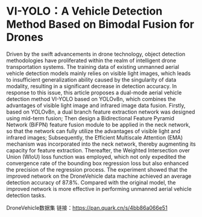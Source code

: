 # VI-YOLO：A Vehicle Detection Method Based on  Bimodal Fusion for Drones
Driven by the swift advancements in drone technology, object detection methodologies have proliferated within the realm of intelligent drone transportation systems. The training data of existing unmanned aerial vehicle detection models mainly relies on visible light images, which leads to insufficient generalization ability caused by the singularity of data modality, resulting in a significant decrease in detection accuracy. In response to this issue, this article proposes a dual-mode aerial vehicle detection method VI-YOLO based on YOLOv8n, which combines the advantages of visible light image and infrared image data fusion. Firstly, based on YOLOv8n, a dual branch feature extraction network was designed using mid-term fusion; Then design a Bidirectional Feature Pyramid Network (BiFPN) feature fusion module to be applied in the neck network, so that the network can fully utilize the advantages of visible light and infrared images; Subsequently, the Efficient Multiscale Attention (EMA) mechanism was incorporated into the neck network, thereby augmenting its capacity for feature extraction. Thereafter, the Weighted Intersection over Union (WIoU) loss function was employed, which not only expedited the convergence rate of the bounding box regression loss but also enhanced the precision of the regression process. The experiment showed that the improved network on the DroneVehicle data machine achieved an average detection accuracy of 87.8%. Compared with the original model, the improved network is more effective in performing unmanned aerial vehicle detection tasks. 

DroneVehicle数据集
链接：https://pan.quark.cn/s/4bb86a066e51
